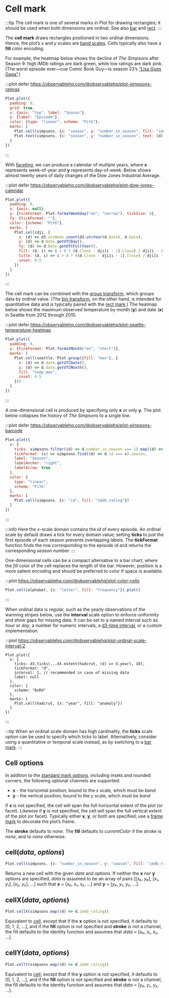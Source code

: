 <script setup>

import * as Plot from "@observablehq/plot";
import * as d3 from "d3";
import {shallowRef, onMounted} from "vue";
import alphabet from "../data/alphabet.ts";
import hadcrut from "../data/hadcrut.ts";

const dji = shallowRef([]);
const seattle = shallowRef([]);
const simpsons = shallowRef(d3.cross(d3.range(1, 29), d3.range(1, 26), (x, y) => ({season: x, number_in_season: y})));

onMounted(() => {
  d3.csv("../data/dji.csv", d3.autoType).then((data) => (dji.value = data));
  d3.csv("../data/seattle-weather.csv", d3.autoType).then((data) => (seattle.value = data));
  d3.csv("../data/simpsons.csv", d3.autoType).then((data) => (simpsons.value = data));
});

</script>

# Cell mark

:::tip
The cell mark is one of several marks in Plot for drawing rectangles; it should be used when both dimensions are ordinal. See also [bar](./bar.md) and [rect](./rect.md).
:::

The **cell mark** draws rectangles positioned in two ordinal dimensions. Hence, the plot’s *x* and *y* scales are [band scales](../features/scales.md). Cells typically also have a **fill** color encoding.

For example, the heatmap below shows the decline of *The Simpsons* after Season 9: high IMDb ratings are dark green, while low ratings are dark pink. (The worst episode ever—cue Comic Book Guy—is season 23’s [“Lisa Goes Gaga”](https://en.wikipedia.org/wiki/Lisa_Goes_Gaga).)

:::plot defer https://observablehq.com/@observablehq/plot-simpsons-ratings
```js
Plot.plot({
  padding: 0,
  grid: true,
  x: {axis: "top", label: "Season"},
  y: {label: "Episode"},
  color: {type: "linear", scheme: "PiYG"},
  marks: [
    Plot.cell(simpsons, {x: "season", y: "number_in_season", fill: "imdb_rating", inset: 0.5}),
    Plot.text(simpsons, {x: "season", y: "number_in_season", text: (d) => d.imdb_rating?.toFixed(1), fill: "black", title: "title"})
  ]
})
```
:::

With [faceting](../features/facets.md), we can produce a calendar of multiple years, where **x** represents week-of-year and **y** represents day-of-week. Below shows almost twenty years of daily changes of the Dow Jones Industrial Average.

:::plot defer https://observablehq.com/@observablehq/plot-dow-jones-calendar
```js
Plot.plot({
  padding: 0,
  x: {axis: null},
  y: {tickFormat: Plot.formatWeekday("en", "narrow"), tickSize: 0},
  fy: {tickFormat: ""},
  color: {scheme: "PiYG"},
  marks: [
    Plot.cell(dji, {
      x: (d) => d3.utcWeek.count(d3.utcYear(d.Date), d.Date),
      y: (d) => d.Date.getUTCDay(),
      fy: (d) => d.Date.getUTCFullYear(),
      fill: (d, i) => i > 0 ? (d.Close - dji[i - 1].Close) / dji[i - 1].Close : NaN,
      title: (d, i) => i > 0 ? ((d.Close - dji[i - 1].Close) / dji[i - 1].Close * 100).toFixed(1) : NaN,
      inset: 0.5
    })
  ]
})
```
:::

The cell mark can be combined with the [group transform](../transforms/group.md), which groups data by ordinal value. (The [bin transform](../transforms/bin.md), on the other hand, is intended for quantitative data and is typically paired with the [rect mark](./rect.md).) The heatmap below shows the maximum observed temperature by month (**y**) and date (**x**) in Seattle from 2012 through 2015.

:::plot defer https://observablehq.com/@observablehq/plot-seattle-temperature-heatmap
```js
Plot.plot({
  padding: 0,
  y: {tickFormat: Plot.formatMonth("en", "short")},
  marks: [
    Plot.cell(seattle, Plot.group({fill: "max"}, {
      x: (d) => d.date.getUTCDate(),
      y: (d) => d.date.getUTCMonth(),
      fill: "temp_max",
      inset: 0.5
    }))
  ]
})
```
:::

A one-dimensional cell is produced by specifying only **x** or only **y**. The plot below collapses the history of *The Simpsons* to a single line.

:::plot defer https://observablehq.com/@observablehq/plot-simpsons-barcode
```js
Plot.plot({
  x: {
    ticks: simpsons.filter((d) => d.number_in_season === 1).map((d) => d.id),
    tickFormat: (x) => simpsons.find((d) => d.id === x).season,
    label: "Season",
    labelAnchor: "right",
    labelArrow: true
  },
  color: {
    type: "linear",
    scheme: "PiYG"
  },
  marks: [
    Plot.cell(simpsons, {x: "id", fill: "imdb_rating"})
  ]
})
```
:::

:::info
Here the *x*-scale domain contains the *id* of every episode. An ordinal scale by default draws a tick for every domain value; setting **ticks** to just the first episode of each season prevents overlapping labels. The **tickFormat** function finds the row corresponding to the episode id and returns the corresponding *season* number.
:::

One-dimensional cells can be a compact alternative to a bar chart, where the *fill* color of the cell replaces the length of the bar. However, position is a more salient encoding and should be preferred to color if space is available.

:::plot https://observablehq.com/@observablehq/plot-color-cells
```js
Plot.cell(alphabet, {x: "letter", fill: "frequency"}).plot()
```
:::

When ordinal data is regular, such as the yearly observations of the warming stripes below, use the **interval** scale option to enforce uniformity and show gaps for missing data. It can be set to a named interval such as *hour* or *day*, a number for numeric intervals, a [d3-time interval](https://github.com/d3/d3-time/blob/main/README.md#api-reference), or a custom implementation.

:::plot https://observablehq.com/@observablehq/plot-ordinal-scale-interval-2
```js{5}
Plot.plot({
  x: {
    ticks: d3.ticks(...d3.extent(hadcrut, (d) => d.year), 10),
    tickFormat: "d",
    interval: 1, // recommended in case of missing data
    label: null
  },
  color: {
    scheme: "BuRd"
  },
  marks: [
    Plot.cell(hadcrut, {x: "year", fill: "anomaly"})
  ]
})
```
:::

:::tip
When an ordinal scale domain has high cardinality, the **ticks** scale option can be used to specify which ticks to label. Alternatively, consider using a quantitative or temporal scale instead, as by switching to a [bar mark](./bar.md).
:::

## Cell options

In addition to the [standard mark options](../features/marks.md#mark-options), including insets and rounded corners, the following optional channels are supported:

* **x** - the horizontal position; bound to the *x* scale, which must be *band*
* **y** - the vertical position; bound to the *y* scale, which must be *band*

If **x** is not specified, the cell will span the full horizontal extent of the plot (or facet). Likewise if **y** is not specified, the cell will span the full vertical extent of the plot (or facet). Typically either **x**, **y**, or both are specified; use a [frame mark](./frame.md) to decorate the plot’s frame.

The **stroke** defaults to *none*. The **fill** defaults to *currentColor* if the stroke is *none*, and to *none* otherwise.

## cell(*data*, *options*)

```js
Plot.cell(simpsons, {x: "number_in_season", y: "season", fill: "imdb_rating"})
```

Returns a new cell with the given *data* and *options*. If neither the **x** nor **y** options are specified, *data* is assumed to be an array of pairs [[*x₀*, *y₀*], [*x₁*, *y₁*], [*x₂*, *y₂*], …] such that **x** = [*x₀*, *x₁*, *x₂*, …] and **y** = [*y₀*, *y₁*, *y₂*, …].

## cellX(*data*, *options*)

```js
Plot.cellX(simpsons.map((d) => d.imdb_rating))
```

Equivalent to [cell](#cell-data-options), except that if the **x** option is not specified, it defaults to [0, 1, 2, …], and if the **fill** option is not specified and **stroke** is not a channel, the fill defaults to the identity function and assumes that *data* = [*x₀*, *x₁*, *x₂*, …].

## cellY(*data*, *options*)

```js
Plot.cellY(simpsons.map((d) => d.imdb_rating))
```

Equivalent to [cell](#cell-data-options), except that if the **y** option is not specified, it defaults to [0, 1, 2, …], and if the **fill** option is not specified and **stroke** is not a channel, the fill defaults to the identity function and assumes that *data* = [*y₀*, *y₁*, *y₂*, …].
